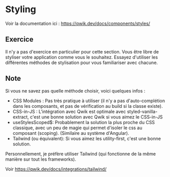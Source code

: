 # Styling

Voir la documentation ici : https://qwik.dev/docs/components/styles/

## Exercice

Il n'y a pas d'exercice en particulier pour cette section. Vous être libre de styliser votre application comme vous le souhaitez. Essayez d'utiliser les différentes méthodes de stylisation pour vous familiariser avec chacune.

## Note

Si vous ne savez pas quelle méthode choisir, voici quelques infos :

- CSS Modules : Pas très pratique à utiliser (il n'y a pas d'auto-complétion dans les composants, et pas de vérification au build si la classe existe).
- CSS-in-JS : L'intégration avec Qwik est optimale avec styled-vanilla-extract, c'est une bonne solution avec Qwik si vous aimez le CSS-in-JS
- useStylesScoped$: Probablement la solution la plus proche du CSS classique, avec un peu de magie qui permet d'isoler le css au composant (scoping). (Similaire au système d'Angular).
- Tailwind (ou équivalent): Si vous aimez les utility-first, c'est une bonne solution.

Personnellement, je préfère utiliser Tailwind (qui fonctionne de la même manière sur tout les frameworks).

Voir https://qwik.dev/docs/integrations/tailwind/
